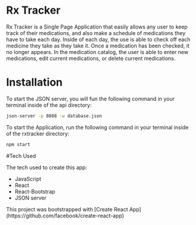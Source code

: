 # Rx Tracker

Rx Tracker is a Single Page Application that easily allows any user to keep track of their medications, and also make a schedule of medications they have to take each day. Inside of each day, the use is able to check off each medicine they take as they take it. Once a medication has been checked, it no longer appears. In the medication catalog, the user is able to enter new medications, edit current medications, or delete current medications. 

# Installation

To start the JSON server, you will fun the following command in your terminal inside of the api directory: 
```bash
json-server -p 8088 -w database.json
```
To start the Application, run the following command in your terminal inside of the rxtracker directory:
```bash
npm start
```

#Tech Used

The tech used to create this app:
<ul>
<li>JavaScript</li>
<li>React</li>
<li>React-Bootstrap</li>
<li>JSON server</li>
</ul>
This project was bootstrapped with [Create React App](https://github.com/facebook/create-react-app)
